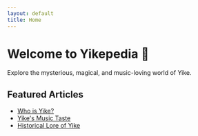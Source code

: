 ```yaml
---
layout: default
title: Home
---
```


# Welcome to Yikepedia 🐸

Explore the mysterious, magical, and music-loving world of Yike.

## Featured Articles

- [Who is Yike?](/articles/yike)
- [Yike's Music Taste](/articles/music)
- [Historical Lore of Yike](/articles/lore)
